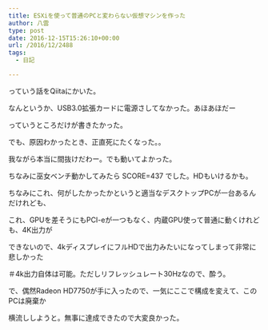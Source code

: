 ```yaml
---
title: ESXiを使って普通のPCと変わらない仮想マシンを作った
author: 八雲
type: post
date: 2016-12-15T15:26:10+00:00
url: /2016/12/2488
tags:
  - 日記

---
```

っていう話をQiitaにかいた。
  
なんというか、USB3.0拡張カードに電源さしてなかった。あほあほだー
  
っていうところだけが書きたかった。

でも、原因わかったとき、正直死にたくなった。。
  
我ながら本当に間抜けだわー。でも動いてよかった。

ちなみに巫女ベンチ動かしてみたら SCORE=437 でした。HDもいけるかも。

ちなみにこれ、何がしたかったかというと適当なデスクトップPCが一台あるんだけれども、
  
これ、GPUを差そうにもPCI-eが一つもなく、内蔵GPU使って普通に動くけれども、4K出力が
  
できないので、4kディスプレイにフルHDで出力みたいになってしまって非常に悲しかった
  
＃4k出力自体は可能。ただしリフレッシュレート30Hzなので、酔う。

で、偶然Radeon HD7750が手に入ったので、一気にここで構成を変えて、このPCは廃棄か
  
横流ししようと。無事に達成できたので大変良かった。
